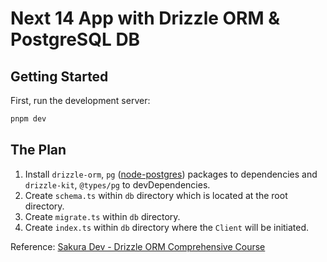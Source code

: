 # Next 14 App with Drizzle ORM & PostgreSQL DB

## Getting Started

First, run the development server:

```bash
pnpm dev
```

## The Plan

1. Install `drizzle-orm`, `pg` ([node-postgres](https://node-postgres.com/)) packages to dependencies and `drizzle-kit`, `@types/pg` to devDependencies.
2. Create `schema.ts` within `db` directory which is located at the root directory.
3. Create `migrate.ts` within `db` directory.
4. Create `index.ts` within `db` directory where the `Client` will be initiated.

Reference: [Sakura Dev - Drizzle ORM Comprehensive Course](https://www.youtube.com/playlist?list=PLhnVDNT5zYN8PLdYddaU3jiZXeOyehhoU)